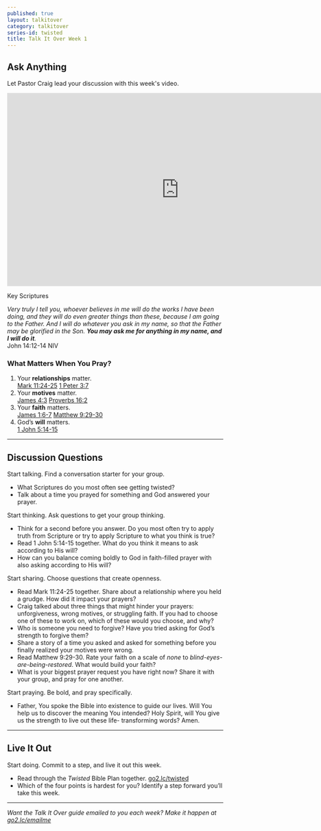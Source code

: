```yaml
---
published: true
layout: talkitover
category: talkitover
series-id: twisted
title: Talk It Over Week 1
---
```


## Ask Anything

Let Pastor Craig lead your discussion with this week's video.

<div class="tio-video"><iframe src="http://player.theplatform.com/p/IfSiAC/talkitover/embed/select/media/pREGlFyDdfjO?form=html" width="800" height="450" frameBorder="0" seamless="seamless" allowFullScreen></iframe></div>  

Key Scriptures

_Very truly I tell you, whoever believes in me will do the works I have been doing, and they will do even greater things than these, because I am going to the Father. And I will do whatever you ask in my name, so that the Father may be glorified in the Son. **You may ask me for anything in my name, and I will do it**._  
John 14:12-14 NIV    

### What Matters When You Pray?  

1. Your **relationships** matter.  
[Mark 11:24-25](https://www.bible.com/bible/111/mrk.11.24-25.niv)
[1 Peter 3:7](https://www.bible.com/bible/111/1pe.3.7.niv)
2. Your **motives** matter.  
[James 4:3](https://www.bible.com/bible/111/jam.4.3.niv)
[Proverbs 16:2](https://www.bible.com/bible/111/pro.16.2.niv)
3. Your **faith** matters.  
[James 1:6-7](https://www.bible.com/bible/111/jam.1.6-7.niv)
[Matthew 9:29-30](https://www.bible.com/bible/111/mat.9.29-30.niv)
4. God’s **will** matters.  
[1 John 5:14-15](https://www.bible.com/bible/111/1jo.5.14-15.niv)

* * *

## Discussion Questions
<p class="lead">Start talking. Find a conversation starter for your group.</p> 

* What Scriptures do you most often see getting twisted?
* Talk about a time you prayed for something and God answered your prayer.

<p class="lead">Start thinking. Ask questions to get your group thinking.</p> 

* Think for a second before you answer. Do you most often try to apply truth from Scripture or try to apply Scripture to what you think is true?
* Read 1 John 5:14-15 together. What do you think it means to ask according to His will?
* How can you balance coming boldly to God in faith-filled prayer with also asking according to His will?
 
<p class="lead">Start sharing. Choose questions that create openness.</p> 

* Read Mark 11:24-25 together. Share about a relationship where you held a grudge. How did it impact your prayers?
* Craig talked about three things that might hinder your prayers: unforgiveness, wrong motives, or struggling faith. If you had to choose one of these to work on, which of these would you choose, and why?
* Who is someone you need to forgive? Have you tried asking for God’s strength to forgive them?
* Share a story of a time you asked and asked for something before you finally realized your motives were wrong.
* Read Matthew 9:29-30. Rate your faith on a scale of _none_ to _blind-eyes-are-being-restored_. What would build your faith?
* What is your biggest prayer request you have right now? Share it with your group, and pray for one another.

<p class="lead">Start praying. Be bold, and pray specifically.</p> 

* Father, You spoke the Bible into existence to guide our lives. Will You help us to discover the meaning You intended? Holy Spirit, will You give us the strength to live out these life- transforming words? Amen.

* * *

## Live It Out
<p class="lead">Start doing. Commit to a step, and live it out this week.</p>

* Read through the _Twisted_ Bible Plan together. [go2.lc/twisted](http://go2.lc/twisted)
* Which of the four points is hardest for you? Identify a step forward you’ll take this week.

* * *

_Want the Talk It Over guide emailed to you each week? Make it happen at [go2.lc/emailme](http://info.life.church/talkitover)_
